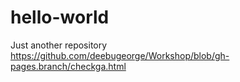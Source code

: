 # hello-world
Just another repository
https://github.com/deebugeorge/Workshop/blob/gh-pages.branch/checkga.html

